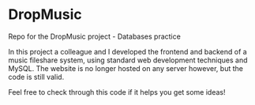 # DropMusic
Repo for the DropMusic project - Databases practice

In this project a colleague and I developed the frontend and backend of a music fileshare system, using standard web development techniques and MySQL. The website is no longer hosted on any server however, but the code is still valid.

Feel free to check through this code if it helps you get some ideas!
